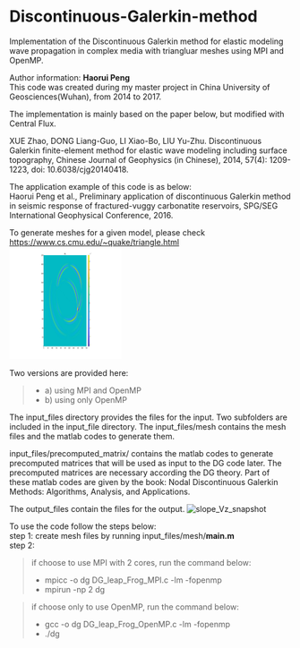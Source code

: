# Discontinuous-Galerkin-method
Implementation of the Discontinuous Galerkin method for elastic modeling wave propagation in complex media with triangluar meshes using MPI and OpenMP.  

Author information: **Haorui Peng**  
This code was created during my master project in China University of Geosciences(Wuhan), from 2014 to 2017.  

The implementation is mainly based on the paper below, but modified with Central Flux.   

XUE Zhao, DONG Liang-Guo, LI Xiao-Bo, LIU Yu-Zhu. Discontinuous Galerkin finite-element method for elastic wave modeling including surface topography, Chinese Journal of Geophysics (in Chinese), 2014, 57(4): 1209-1223, doi: 10.6038/cjg20140418.  

The application example of this code is as below:   
Haorui Peng et al., Preliminary application of discontinuous Galerkin method in seismic response of fractured-vuggy 
carbonatite reservoirs, SPG/SEG International Geophysical Conference, 2016. 

To generate meshes for a given model, please check  
https://www.cs.cmu.edu/~quake/triangle.html 
<img src="https://github.com/penghaorui/Discontinuous-Galerkin-method/blob/main/output_files/slope_Vz_snapshot.jpeg" width="200" height="200" />

Two versions are provided here:
 > - a) using MPI and OpenMP
 > - b) using only OpenMP

The input_files directory provides the files for the input. Two subfolders are included in the input_file directory. The input_files/mesh contains the mesh files and the matlab codes to generate them.

input_files/precomputed_matrix/ contains the matlab codes to generate precomputed matrices that will be used as input to the DG code later. The precomputed matrices are necessary according the DG theory. Part of these matlab codes are given by the book: Nodal Discontinuous Galerkin Methods: Algorithms, Analysis, and Applications.

The output_files contain the files for the output. 
![slope_Vz_snapshot](https://github.com/penghaorui/Discontinuous-Galerkin-method/assets/32850029/b510f153-f7f4-46ca-b890-3c62a766fcd5)


To use the code follow the steps below:  
step 1: create mesh files by running input_files/mesh/**main.m**  
step 2:  
>if choose to use MPI with 2 cores, run the command below:
> - mpicc -o dg DG_leap_Frog_MPI.c -lm -fopenmp
> - mpirun -np 2 dg

>if choose only to use OpenMP, run the command below:
> - gcc -o dg DG_leap_Frog_OpenMP.c -lm -fopenmp
> - ./dg
